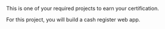 This is one of your required projects to earn your certification.

For this project, you will build a cash register web app.
